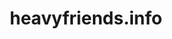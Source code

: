 ---
layout: project
title: heavyfriends.info
permalink: /heavy-friends
year: 2018
link:
  url: heavyfriends.info
  type: URL
  id: hf-fm
thumbnail:
  - iPhone_1.png
images:
  - iPhone_1.png
description:
  - A microsite for a weekly radio show based out of KSDT at UC San Diego. Developed using three.js.
---